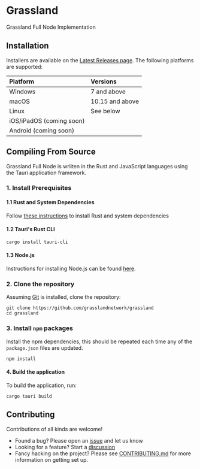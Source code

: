 # Grassland
Grassland Full Node Implementation


## Installation 

Installers are available on the [Latest Releases page](https://github.com/grasslandnetwork/grassland/releases/latest). The following platforms are supported:

| Platform                 | Versions        |
| :----------------------- | :-------------- |
| Windows                  | 7 and above     |
| macOS                    | 10.15 and above |
| Linux                    | See below       |
| iOS/iPadOS (coming soon) |                 |
| Android (coming soon)    |                 |


## Compiling From Source 

Grassland Full Node is wriiten in the Rust and JavaScript languages using the Tauri application framework.

### 1. Install Prerequisites 

#### 1.1 Rust and System Dependencies
Follow [these instructions](https://tauri.app/v1/guides/getting-started/prerequisites) to install Rust and system dependencies


#### 1.2 Tauri's Rust CLI 

    cargo install tauri-cli


#### 1.3 Node.js

Instructions for installing Node.js can be found [here](https://nodejs.org/en/download/).


### 2. Clone the repository

Assuming [Git](https://git-scm.com/) is installed, clone the repository:

    git clone https://github.com/grasslandnetwork/grassland
    cd grassland


### 3. Install `npm` packages

Install the npm dependencies, this should be repeated each time any of the `package.json` files are updated.

    npm install


#### 4. Build the application

To build the application, run:

    cargo tauri build



## Contributing

Contributions of all kinds are welcome!

* Found a bug? Please open an [issue](https://github.com/grasslandnetwork/grassland/issues/new) and let us know
* Looking for a feature? Start a [discussion](https://github.com/grasslandnetwork/grassland/discussions/new)
* Fancy hacking on the project? Please see [CONTRIBUTING.md](CONTRIBUTING.md) for more information on getting set up.
